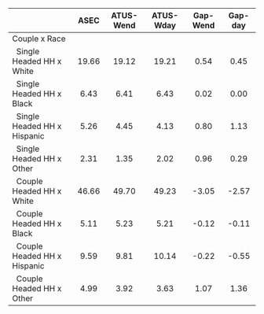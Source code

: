 
|                      |         ASEC |    ATUS-Wend |    ATUS-Wday |     Gap-Wend |      Gap-day |
| -------------------- | :----------: | :----------: | :----------: | :----------: | :----------: |
| Couple x Race        |              |              |              |              |              |
| &nbsp;&nbsp;Single Headed HH x White |        19.66 |        19.12 |        19.21 |         0.54 |         0.45 |
| &nbsp;&nbsp;Single Headed HH x Black |         6.43 |         6.41 |         6.43 |         0.02 |         0.00 |
| &nbsp;&nbsp;Single Headed HH x Hispanic |         5.26 |         4.45 |         4.13 |         0.80 |         1.13 |
| &nbsp;&nbsp;Single Headed HH x Other |         2.31 |         1.35 |         2.02 |         0.96 |         0.29 |
| &nbsp;&nbsp;Couple Headed HH x White |        46.66 |        49.70 |        49.23 |        -3.05 |        -2.57 |
| &nbsp;&nbsp;Couple Headed HH x Black |         5.11 |         5.23 |         5.21 |        -0.12 |        -0.11 |
| &nbsp;&nbsp;Couple Headed HH x Hispanic |         9.59 |         9.81 |        10.14 |        -0.22 |        -0.55 |
| &nbsp;&nbsp;Couple Headed HH x Other |         4.99 |         3.92 |         3.63 |         1.07 |         1.36 |

